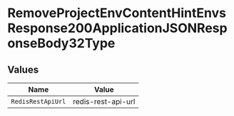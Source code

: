 # RemoveProjectEnvContentHintEnvsResponse200ApplicationJSONResponseBody32Type


## Values

| Name               | Value              |
| ------------------ | ------------------ |
| `RedisRestApiUrl`  | redis-rest-api-url |